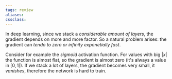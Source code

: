```yaml
---
tags: review
aliases:
cssclass:
---
```

 

In deep learning, since we stack a _considerable amount of layers_, the gradient depends on more and more factor. So a natural problem arises: the gradient can _tendo to zero or infinity exponetially fast_.


Consider for example the _sigmoid_ activation function. For values with big $|x|$ the function is almost flat, so the gradient is almost zero (it's always a value in $[0,1]$). If we stack a lot of layers, the gradient becomes very small, it _vanishes_, therefore the network is hard to train.
